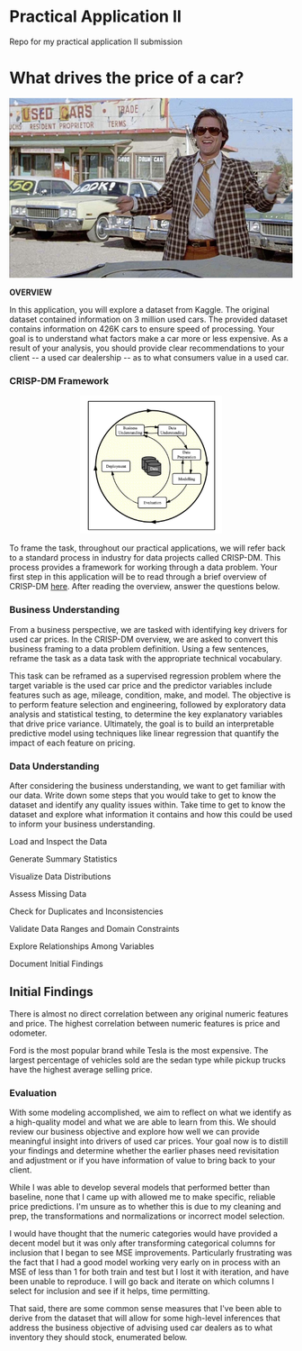 # Practical Application II
Repo for my practical application II submission

# What drives the price of a car?

![](images/kurt.jpeg)

**OVERVIEW**

In this application, you will explore a dataset from Kaggle. The original dataset contained information on 3 million used cars. The provided dataset contains information on 426K cars to ensure speed of processing.  Your goal is to understand what factors make a car more or less expensive.  As a result of your analysis, you should provide clear recommendations to your client -- a used car dealership -- as to what consumers value in a used car.

### CRISP-DM Framework

<center>
    <img src = images/crisp.png width = 50%/>
</center>


To frame the task, throughout our practical applications, we will refer back to a standard process in industry for data projects called CRISP-DM.  This process provides a framework for working through a data problem.  Your first step in this application will be to read through a brief overview of CRISP-DM [here](https://mo-pcco.s3.us-east-1.amazonaws.com/BH-PCMLAI/module_11/readings_starter.zip).  After reading the overview, answer the questions below.

### Business Understanding

From a business perspective, we are tasked with identifying key drivers for used car prices.  In the CRISP-DM overview, we are asked to convert this business framing to a data problem definition.  Using a few sentences, reframe the task as a data task with the appropriate technical vocabulary. 

This task can be reframed as a supervised regression problem where the target variable is the used car price and the predictor variables include features such as age, mileage, condition, make, and model. The objective is to perform feature selection and engineering, followed by exploratory data analysis and statistical testing, to determine the key explanatory variables that drive price variance. Ultimately, the goal is to build an interpretable predictive model using techniques like linear regression that quantify the impact of each feature on pricing.

### Data Understanding

After considering the business understanding, we want to get familiar with our data.  Write down some steps that you would take to get to know the dataset and identify any quality issues within.  Take time to get to know the dataset and explore what information it contains and how this could be used to inform your business understanding.

Load and Inspect the Data

Generate Summary Statistics

Visualize Data Distributions

Assess Missing Data

Check for Duplicates and Inconsistencies

Validate Data Ranges and Domain Constraints

Explore Relationships Among Variables

Document Initial Findings

## Initial Findings

There is almost no direct correlation between any original numeric features and price. The highest correlation between numeric features is price and odometer.

Ford is the most popular brand while Tesla is the most expensive. The largest percentage of vehicles sold are the sedan type while pickup trucks have the highest average selling price.

### Evaluation

With some modeling accomplished, we aim to reflect on what we identify as a high-quality model and what we are able to learn from this.  We should review our business objective and explore how well we can provide meaningful insight into drivers of used car prices.  Your goal now is to distill your findings and determine whether the earlier phases need revisitation and adjustment or if you have information of value to bring back to your client.

While I was able to develop several models that performed better than baseline, none that I came up with allowed me to make specific, reliable price predictions. I'm unsure as to whether this is due to my cleaning and prep, the transformations and normalizations or incorrect model selection.

I would have thought that the numeric categories would have provided a decent model but it was only after transforming categorical columns for inclusion that I began to see MSE improvements. Particularly frustrating was the fact that I had a good model working very early on in process with an MSE of less than 1 for both train and test but I lost it with iteration, and have been unable to reproduce. I will go back and iterate on which columns I select for inclusion and see if it helps, time permitting.

That said, there are some common sense measures that I've been able to derive from the dataset that will allow for some high-level inferences that address the business objective of advising used car dealers as to what inventory they should stock, enumerated below.